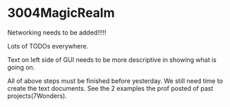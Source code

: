 # 3004MagicRealm
Networking needs to be added!!!!! 

Lots of TODOs everywhere.

Text on left side of GUI needs to be more descriptive in showing what is going on.

All of above steps must be finished before yesterday. 
We still need time to create the text documents.
See the 2 examples the prof posted of past projects(7Wonders).
